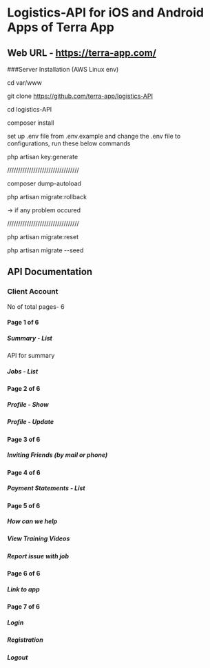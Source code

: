 # Logistics-API for iOS and Android Apps of Terra App

## Web URL - https://terra-app.com/

###Server Installation (AWS Linux env)

cd var/www

git clone https://github.com/terra-app/logistics-API

cd logistics-API

composer install

set up .env file from .env.example and change the .env file to configurations,
run these below commands

php artisan key:generate

/////////////////////////////////

composer dump-autoload

php artisan migrate:rollback

-> if any problem occured

/////////////////////////////////

php artisan migrate:reset

php artisan migrate --seed

## API Documentation

### Client Account

No of total pages- 6

#### Page 1 of 6

##### Summary - List
API for summary

##### Jobs - List

#### Page 2 of 6

##### Profile - Show

##### Profile - Update

#### Page 3 of 6

##### Inviting Friends (by mail or phone)

#### Page 4 of 6

##### Payment Statements - List

#### Page 5 of 6

##### How can we help

##### View Training Videos

##### Report issue with job

#### Page 6 of 6

##### Link to app

#### Page 7 of 6

##### Login

##### Registration

##### Logout